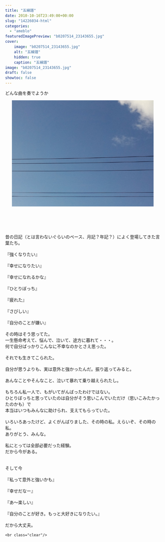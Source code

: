 ```yaml
---
title: "五線譜"
date: 2010-10-16T23:49:00+00:00
slug: "14226034-html"
categories:
  - "ameblo"
featuredImagePreview: "b0207514_23143655.jpg"
cover:
    image: "b0207514_23143655.jpg"
    alt: "五線譜"
    hidden: true
    caption: "五線譜"
image: "b0207514_23143655.jpg"
draft: false
showtoc: false
---
```

どんな曲を奏でようか<br/>
<center><a href="b0207514_23143655.jpg" rel="nofollow"><img src="b0207514_23143655.jpg" alt="五線譜_b0207514_23143655.jpg" class="IMAGE_MID" height="345" width="460"/></a></center><br/>
<br/>
<br/>
<br/>
<br/>
昔の日記（とは言わないぐらいのペース、月記？年記？）によく登場してきた言葉たち。<br/>
<br/>
『強くなりたい』<br/>
<br/>
『幸せになりたい』<br/>
<br/>
『幸せになれるかな』<br/>
<br/>
『ひとりぼっち』<br/>
<br/>
『疲れた』<br/>
<br/>
『さびしい』<br/>
<br/>
『自分のことが嫌い』<br/>
<br/>
その時はそう思ってた。<br/>
一生懸命考えて、悩んで、泣いて、途方に暮れて・・・。<br/>
何で自分ばっかりこんなに不幸なのかとさえ思った。<br/>
<br/>
それでも生きてこられた。<br/>
<br/>
自分が思うよりも、実は意外と強かったんだ。振り返ってみると。<br/>
<br/>
あんなことやそんなこと、泣いて暴れて乗り越えられたし。<br/>
<br/>
もちろん私一人で、もがいてがんばったわけではない。<br/>
ひとりぼっちと思っていたのは自分がそう思いこんでいただけ（思いこみたかったのかも）で<br/>
本当はいつもみんなに助けられ、支えてもらっていた。<br/>
<br/>
いろいろあったけど、よくがんばりました、その時の私。えらいぞ、その時の私。<br/>
ありがとう、みんな。<br/>
<br/>
私にとっては全部必要だった経験。<br/>
だから今がある。<br/>
<br/>
<br/>
そして今<br/>
<br/>
『私って意外と強いかも』<br/>
<br/>
『幸せだなー』<br/>
<br/>
『あ～楽しい』<br/>
<br/>
『自分のことが好き。もっと大好きになりたい。』<br/>
<br/>
だから大丈夫。

    <br class="clear"/>
